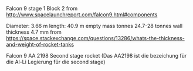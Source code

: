Falcon 9 stage 1 Block 2 from http://www.spacelaunchreport.com/falcon9.html#components

Diameter:           3.66    m
length:             40.9    m
empty mass tonnes   24.7-28 tonnes
wall thickness      4.7 mm      from https://space.stackexchange.com/questions/13286/whats-the-thickness-and-weight-of-rocket-tanks

Falcon 9  AA 2198  Second stage rocket (Das AA2198 ist die bezeichung für die Al-Li Legierung für die second stage)

